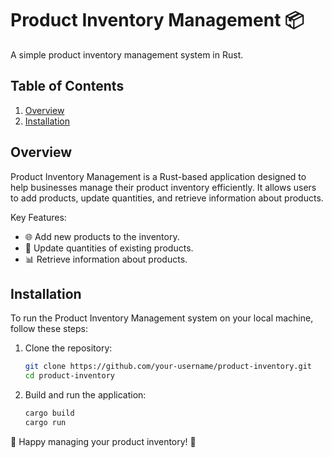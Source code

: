 # Product Inventory Management 📦

A simple product inventory management system in Rust.

## Table of Contents

1. [Overview](#overview)
2. [Installation](#installation)

## Overview

Product Inventory Management is a Rust-based application designed to help businesses manage their product inventory efficiently. It allows users to add products, update quantities, and retrieve information about products.

Key Features:

- 🌐 Add new products to the inventory.
- 🔄 Update quantities of existing products.
- 📊 Retrieve information about products.

## Installation

To run the Product Inventory Management system on your local machine, follow these steps:

1. Clone the repository:

   ```bash
   git clone https://github.com/your-username/product-inventory.git
   cd product-inventory
   ```

2. Build and run the application:

   ```bash
   cargo build
   cargo run
   ```

🎉 Happy managing your product inventory! 🚀